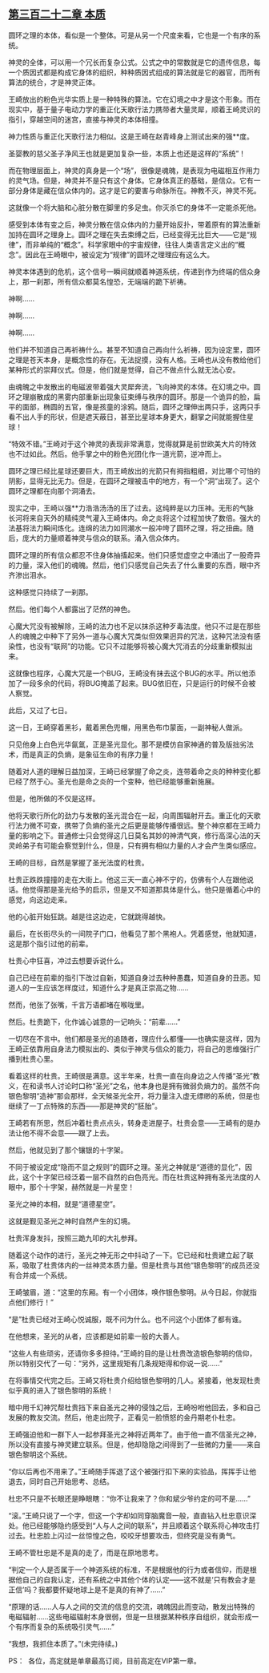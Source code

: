## [第三百二十二章 本质](https://www.xxbiquge.com/11_11207/8988494.html)


  圆环之理的本体，看似是一个整体。可是从另一个尺度来看，它也是一个有序的系统。

  神灵的全体，可以用一个冗长而复杂公式。公式之中的常数就是它的遗传信息，每一个质因式都是构成它身体的组织，种种质因式组成的算法就是它的器官，而所有算法的统合，才是神灵正体。

  王崎放出的粉色光华实质上是一种特殊的算法。它在幻境之中才是这个形象。而在现实中，基于量子电动力学的重正化天歌行法力携带者大量灵犀，顺着王崎灵识的指引，穿越空间的迷宫，直接与神灵的本体相撞。

  神力性质与重正化天歌行法力相似。这是王崎在赵青峰身上测试出来的强**度。

  圣婴教的慈父圣子净风王也就是更加复杂一些，本质上也还是这样的“系统”！

  而在物理层面上，神灵的真身是一个“场”，很像是魂魄，是表现为电磁相互作用力的灵气场。但是，神灵并不是只有这个身体。它身体真正的基础，是信众。它有一部分身体是藏在信众体内的。这才是它的要害与命脉所在。神教不灭，神灵不死。

  这就像一个将大脑和心脏分散在脚里的多足虫。你灭杀它的身体不一定能杀死他。

  感受到本体有变之后，神灵分散在信众体内的力量开始反扑，带着原有的算法重新加持在圆环之理身上。圆环之理在失去束缚之后，已经变得无比巨大——它是“规律”，而非单纯的“概念”。科学家眼中的宇宙规律，往往人类语言定义出的“概念”。因此在王崎眼中，被设定为“规律”的圆环之理理应有这么大。

  神灵本体遇到的危机，这个信号一瞬间就顺着神道系统，传递到作为终端的信众身上，那一刹那，所有信众都莫名惶恐，无端端的跪下祈祷。

  神啊……

  神啊……

  神啊……

  他们并不知道自己再祈祷什么。甚至不知道自己再向什么祈祷，因为设定里，圆环之理是苍天本身，是概念性的存在。无法捉摸，没有人格。王崎也从没有教给他们某种形式的崇拜仪式。但是，他们就是觉得，自己不做点什么就无法心安。

  由魂魄之中发散出的电磁波带着强大灵犀奔流，飞向神灵的本体。在幻境之中。圆环之理崩散成的黑雾内部重新出现象征束缚与秩序的圆环。那是一个诡异的脸，扁平的面部，椭圆的五官，像是孩童的涂鸦。随后，圆环之理伸出两只手，这两只手看不出人手的形状，但是遮天蔽日，甚至比星球本身更大，翻掌之间就能握住星球！

  “特效不错。”王崎对于这个神灵的表现非常满意，觉得就算是前世欧美大片的特效也不过如此。然后。他手掌之中的粉色光团化作一道光箭，逆冲而上。

  圆环之理已经比星球还要巨大，而王崎放出的光箭只有拇指粗细，对比哪个可怕的阴影，显得无比无力。但是，在圆环之理被击中的地方，有一个“洞”出现了。这个圆环之理都在向那个洞涌去。

  现实之中，王崎以强**力浩浩汤汤的压了过去。这纯粹是以力压神。无形的气脉长河将来自天外的精纯灵气灌入王崎体内。命之炎将这个过程加快了数倍。强大的法基将法力瞬间炼化。连绵的法力如同潮水一般冲垮了圆环之理，将之扭曲。随后，庞大的力量顺着神灵与信众的联系。涌入信众体内。

  圆环之理的所有信众都忍不住身体抽搐起来。他们只感觉虚空之中涌出了一股奇异的力量，深入他们的魂魄。然后，他们只感觉自己失去了什么重要的东西，眼中齐齐渗出泪水。

  这种感觉只持续了一刹那。

  然后。他们每个人都露出了茫然的神色。

  心魔大咒没有被解除，王崎的法力也不足以抹杀这种歹毒法度。他只不过是在那些人的魂魄之中种下了另外一道与心魔大咒类似但效果迥异的咒法，这种咒法没有感染性，也没有“联网”的功能。它只不过能够将被心魔大咒消去的分歧重新模拟出来。

  这就像也程序，心魔大咒是一个BUG，王崎没有抹去这个BUG的水平。所以他添加了一段多余的代码，将BUG掩盖了起来。BUG依旧在，只是运行的时候不会被人察觉。

  此后，又过了七日。

  这一日，王崎穿着黑衫，戴着黑色兜帽，用黑色布巾蒙面，一副神秘人做派。

  只见他身上白色光华氤氲，正是圣光显化。那不是模仿自家神通的普及版拙劣法术，而是真正的负熵，是象征生命的有序力量！

  随着对人道的理解日益加深，王崎已经掌握了命之炎，连带着命之炎的种种变化都已经了然于心。圣光也是命之炎的一个变种，他已经能够重新施展。

  但是，他所做的不仅是这样。

  他将天歌行所化的劲力与发散的圣光混合在一起，向周围辐射开去。重正化的天歌行法力微不可查，携带了负熵的圣光之后更是能够传播很远。整个神京都在王崎力量的影响之下。普通修士只会觉得这几日莫名其妙的神清气爽，修行高深心法的天灵岭弟子有可能会察觉到什么，但是，只有拥有相似力量的人才会产生类似感应。

  王崎的目标，自然是掌握了圣光法度的杜贵。

  杜贵正跌跌撞撞的走在大街上。他这三天一直心神不宁的，仿佛有个人在跟他说话。他觉得那是圣光给予的启示，但是又不知道那具体是什么。他只是循着心中的感觉，向这边走来。

  他的心脏开始狂跳。越是往这边走，它就跳得越快。

  最后，在长街尽头的一间院子门口，他看见了那个黑袍人。凭着感觉，他就知道，这是那个指引过他的前辈。

  杜贵心中狂喜，冲过去想要诉说什么。

  自己已经在前辈的指引下改过自新，知道自身过去种种愚蠢，知道自身的丑恶。知道人的一生应该怎样度过，知道什么才是真正崇高之物……

  然而，他张了张嘴，千言万语都堵在喉咙里。

  然后。杜贵跪下，化作诚心诚意的一记响头：“前辈……”

  一切尽在不言中。他们都是圣光的追随者，理应什么都懂——也确实是这样，因为王崎正依靠用自身法力模拟出的、类似于神灵与信众的能力，将自己的思维强行广播到杜贵心里。

  看着这样的杜贵。王崎很是满意。这半年来，杜贵一直在向身边之人传播“圣光”教义，在和读书人讨论时口称“圣光”之名，他本身也是拥有微弱负熵力的。虽然不向银色黎明“造神”那会那样，全天候圣光全开，将力量注入虚无缥缈的系统，但是也继续了一丁点特殊的东西——那是神灵的“胚胎”。

  王崎若有所思，然后冲着杜贵点点头，转身走进屋子。杜贵会意——王崎有的是办法让他不得不会意——跟了上去。

  然后，他就见到了那个镶银的十字架。

  不同于被设定成“隐而不显之规则”的圆环之理。圣光之神就是“道德的显化”，因此，这个十字架已经泛着一层不自然的白色亮光。而在杜贵这种拥有圣光法度的人眼中，那个十字架，赫然就是一片星空！

  圣光之神的本相，就是“道德星空”。

  这就是觐见圣光之神时自然产生的幻境。

  杜贵浑身发抖，按照三跪九叩的大礼参拜。

  随着这个动作的进行，圣光之神无形之中抖动了一下。它已经和杜贵建立起了联系，吸取了杜贵体内的一丝神灵本质力量。但是杜贵与其他“银色黎明”的成员还没有合并成一个系统。

  王崎皱眉，道：“这里的东厢。有一个小团体，唤作银色黎明。从今日起，你就指点他们修行！”

  “是”杜贵已经对王崎心悦诚服，既不问为什么。也不问这个小团体了都有谁。

  在他想来，圣光的从者，应该都是如前辈一般的大善人。

  “这些人有些顽劣，还请你多多担待。”王崎的目的是让杜贵改造银色黎明的信仰，所以特别交代了一句：“另外，这里规矩有几条规矩得和你说一说……”

  在将事情交代完之后。王崎又将杜贵介绍给银色黎明的几人。紧接着，他发现杜贵似乎真的进入了银色黎明的系统！

  暗中用千幻神咒帮杜贵挡下来自圣光之神的侵蚀之后，王崎吩咐他回去，多和自己发展的教友交流。然后，他走出院子，正看见一脸愤怒的金丹期老仆杜忠。

  王崎强迫他和一群下人一起参拜圣光之神将近两年了。由于他一直不信圣光之神，所以没有直接与神灵建立联系。但是，他却隐隐之间得到了一些微的力量——来自银色黎明这个系统。

  “你以后再也不用来了。”王崎随手挥退了这个被强行扣下来的实验品，挥挥手让他退去，同时自己开始思考、总结。

  杜忠不只是不长眼还是睁眼瞎：“你不让我来了？你和斌少爷约定的可不是……”

  “滚。”王崎只说了一个字，但这一个字却如同穿脑魔音一般，直直钻入杜忠意识深处。他已经能够隐约感受到“人与人之间的联系”，并且顺着这个联系将心神攻击打过去。杜忠脸上闪过一丝惊惶之色，咬咬牙想要攻击，但终究是没有勇气。

  王崎不管杜忠是不是真的走了，而是在原地思考。

  “判定一个人是否属于一个神道系统的标准，不是根据他的行为或者信仰，而是根据他自己的自我认定，还有系统之中其他个体的认定——这不就是‘只有教会才是正信’吗？我都要怀疑地球上是不是真的有神了……”

  “原理的话……人与人之间的交流的信息的交流，魂魄因此而变动，散发出特殊的电磁辐射……这些电磁辐射本身很弱，但是一旦根据某种秩序自组织，就会形成一个有序而复杂的系统吸引灵气……”

  “我想，我抓住本质了。”(未完待续。)

  PS：  各位，高定就是单章最高订阅，目前高定在VIP第一章。
